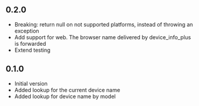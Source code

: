 ## 0.2.0

* Breaking: return null on not supported platforms, instead of throwing an exception
* Add support for web. The browser name delivered by device_info_plus is forwarded
* Extend testing

## 0.1.0

* Initial version
* Added lookup for the current device name
* Added lookup for device name by model
